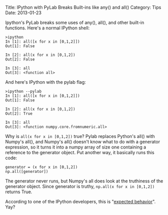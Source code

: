 Title: IPython with PyLab Breaks Built-ins like any() and all()
Category: Tips
Date: 2013-01-23

Ipython's PyLab breaks some uses of any(), all(), and other built-in functions.
Here's a normal IPython shell:

    >ipython
    In [1]: all([x for x in [0,1,2]])
    Out[1]: False

    In [2]: all(x for x in [0,1,2])
    Out[2]: False

    In [3]: all
    Out[3]: <function all>

And here's IPython with the pylab flag:

    >ipython --pylab
    In [1]: all([x for x in [0,1,2]])
    Out[1]: False

    In [2]: all(x for x in [0,1,2])
    Out[2]: True

    In [3]: all
    Out[3]: <function numpy.core.fromnumeric.all>

Why is `all(x for x in [0,1,2])` true? Pylab replaces Python's all() with Numpy's
all(), and Numpy's all() doesn't know what to do with a generator expression,
so it turns it into a numpy array of size one containing a reference to the
generator object. Put another way, it basically runs this code:

    generator = (x for x in [0,1,2])
    np.all([generator])

The generator never runs, but Numpy's all does look at the truthiness of the
generator object. Since generator is truthy, `np.all(x for x in [0,1,2])`
returns True.

According to one of the IPython developers, this is
"[expected behavior](https://github.com/ipython/ipython/issues/2598)". Yay?
